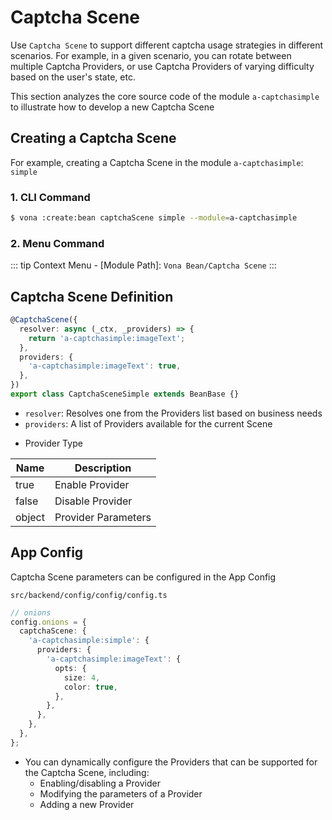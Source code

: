 # Captcha Scene

Use `Captcha Scene` to support different captcha usage strategies in different scenarios. For example, in a given scenario, you can rotate between multiple Captcha Providers, or use Captcha Providers of varying difficulty based on the user's state, etc.

This section analyzes the core source code of the module `a-captchasimple` to illustrate how to develop a new Captcha Scene

## Creating a Captcha Scene

For example, creating a Captcha Scene in the module `a-captchasimple`: `simple`

### 1. CLI Command

``` bash
$ vona :create:bean captchaScene simple --module=a-captchasimple
```

### 2. Menu Command

::: tip
Context Menu - [Module Path]: `Vona Bean/Captcha Scene`
:::

## Captcha Scene Definition

``` typescript
@CaptchaScene({
  resolver: async (_ctx, _providers) => {
    return 'a-captchasimple:imageText';
  },
  providers: {
    'a-captchasimple:imageText': true,
  },
})
export class CaptchaSceneSimple extends BeanBase {}
```

- `resolver`: Resolves one from the Providers list based on business needs
- `providers`: A list of Providers available for the current Scene

* Provider Type

|Name|Description|
|--|--|
|true|Enable Provider|
|false|Disable Provider|
|object|Provider Parameters|

## App Config

Captcha Scene parameters can be configured in the App Config

`src/backend/config/config/config.ts`

``` typescript
// onions
config.onions = {
  captchaScene: {
    'a-captchasimple:simple': {
      providers: {
        'a-captchasimple:imageText': {
          opts: {
            size: 4,
            color: true,
          },
        },
      },
    },
  },
};
```

- You can dynamically configure the Providers that can be supported for the Captcha Scene, including:
  - Enabling/disabling a Provider
  - Modifying the parameters of a Provider
  - Adding a new Provider
